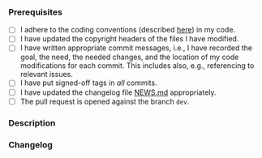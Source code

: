 <!--
Thanks for contributing to coronet!
-->
### Prerequisites

<!-- Put an X between the brackets in any line below if you have done the task. -->
- [ ] I adhere to the coding conventions (described [here](../CONTRIBUTING.md)) in my code.
- [ ] I have updated the copyright headers of the files I have modified.
- [ ] I have written appropriate commit messages, i.e., I have recorded the goal, the need, the needed changes, and the location of my code modifications for each commit. This includes also, e.g., referencing to relevant issues.
- [ ] I have put signed-off tags in *all* commits.
- [ ] I have updated the changelog file [NEWS.md](../NEWS.md) appropriately.
- [ ] The pull request is opened against the branch `dev`.

### Description

<!-- Add a description of the added/changed/fixed functionality in this pull request. -->

### Changelog

<!-- Put the updated/added parts of the changelog here. -->
